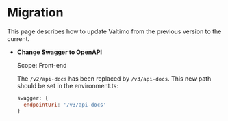 # Migration

This page describes how to update Valtimo from the previous version to the current.

* **Change Swagger to OpenAPI**

  Scope: Front-end

  The `/v2/api-docs` has been replaced by `/v3/api-docs`. This new path should be set in the environment.ts:
  ```javascript
  swagger: {
    endpointUri: '/v3/api-docs'
  }
  ```

